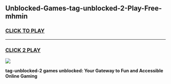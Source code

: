 
## Unblocked-Games-tag-unblocked-2-Play-Free-mhmin
<h3>
<a href="https://premium76.site?title=tag-unblocked-2&ref=19M">CLICK TO PLAY</a></h3>
<hr>

<h3>
<a href="https://premium76.site?title=tag-unblocked-2&ref=19M">CLICK 2 PLAY</a>
  
</h3>

<a href="https://premium76.site?title=tag-unblocked-2&ref=19M"><img src="https://clearcache.store/games.png"></a>


**tag-unblocked-2 games unblocked: Your Gateway to Fun and Accessible Online Gaming**
